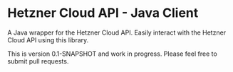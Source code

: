 # Hetzner Cloud API - Java Client

A Java wrapper for the Hetzner Cloud API. Easily interact with the Hetzner Cloud API using this library.

This is version 0.1-SNAPSHOT and work in progress. Please feel free to submit pull requests.
